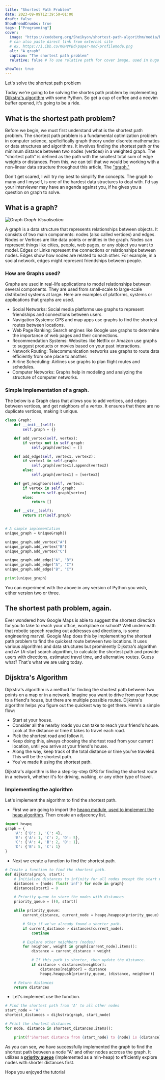 ```yaml
---
title: "Shortest Path Problem"
date: 2023-09-09T12:39:50+01:00
draft: false
ShowBreadCrumbs: true
tags: ["Programming"]
cover:
  image: "https://codeberg.org/Sheikyon/shortest-path-algorithm/media/branch/main/img/dijkstra-algorithm.png"
  # can also paste direct link from external site
  # ex. https://i.ibb.co/K0HVPBd/paper-mod-profilemode.png
  alt: "A graph"
  caption: "The shortest path problem"
  relative: false # To use relative path for cover image, used in hugo Page-bundles

showToc: true
---
```


Let's solve the shortest path problem

Today we're going to be solving the shortes path problem by implementing [Dijkstra's algorithm](https://en.wikipedia.org/wiki/Dijkstra%27s_algorithm) with some Python. So get a cup of coffee and a neovim buffer opened, it's going to be a ride.

## What is the shortest path problem?

Before we begin, we must first understand what is the shortest path problem. The shortest path problem is a fundamental optimization problem in computer science, speficifically graph theory under discrete mathematics or data structures and algorithms. It involves finding the shortest path or the minimum distance between two nodes (vertices) in a weighted graph. The "shortest path" is defined as the path with the smallest total sum of edge weights or distances. From this, we can tell that we would be working with a non-linear data structure throughout this article, The ["graph."](https://www.google.com/url?sa=i&url=https%3A%2F%2Fwww.simplilearn.com%2Ftutorials%2Fdata-structure-tutorial%2Fgraphs-in-data-structure&psig=AOvVaw1b4ReK_eZpIpF0QyT36lVf&ust=1694343143651000&source=images&cd=vfe&opi=89978449&ved=2ahUKEwi2sPSarp2BAxXDpycCHfeZAt4Qr4kDegQIARBx) 

Don't get scared, I will try my best to simplify the concepts. The graph to many and I myself, is one of the hardest data structures to deal with. I'd say your interviewer may have an agenda against you, if he gives you a question on graph to solve.

## What is a graph?

![Graph](https://cdn-media-1.freecodecamp.org/images/vQ77VuGVlTR95GgMxzyKqydIqoRJcPcWrigy "Graph Visualization")
*Graph Visualisation*


A graph is a data structure that represents relationships between objects. It consists of two main components: nodes (also called vertices) and edges. Nodes or Vertices are like data points or entities in the graph. Nodes can represent things like cities, people, web pages, or any object you want to model. Edges or Links represent the connections or relationships between nodes. Edges show how nodes are related to each other. For example, in a social network, edges might represent friendships between people.

### How are Graphs used?

Graphs are used in real-life applications to model relationships between several components. They are used from small-scale to large-scale distributed systems at large. Here are examples of platforms, systems or applications that graphs are used.

- Social Networks: Social media platforms use graphs to represent friendships and connections between users.
- Navigation Systems: GPS and map apps use graphs to find the shortest routes between locations.
- Web Page Ranking: Search engines like Google use graphs to determine the importance of web pages and their connections.
- Recommendation Systems: Websites like Netflix or Amazon use graphs to suggest products or movies based on your past interactions.
- Network Routing: Telecommunication networks use graphs to route data efficiently from one place to another.
- Airline Scheduling: Airlines use graphs to plan flight routes and schedules.
- Computer Networks: Graphs help in modeling and analyzing the structure of computer networks.

### Simple implementation of a graph.

The below is a Graph class that allows you to add vertices, add edges between vertices, and get neighbors of a vertex. It ensures that there are no duplicate vertices, making it unique.

```python
class Graph:
    def __init__(self):
        self.graph = {}

    def add_vertex(self, vertex):
        if vertex not in self.graph:
            self.graph[vertex] = []

    def add_edge(self, vertex1, vertex2):
        if vertex1 in self.graph:
            self.graph[vertex1].append(vertex2)
        else:
            self.graph[vertex1] = [vertex2]

    def get_neighbors(self, vertex):
        if vertex in self.graph:
            return self.graph[vertex]
        else:
            return []

    def __str__(self):
        return str(self.graph)


# A simple implementation
unique_graph = UniqueGraph()

unique_graph.add_vertex("A")
unique_graph.add_vertex("B")
unique_graph.add_vertex("C")

unique_graph.add_edge("A", "B")
unique_graph.add_edge("A", "C")
unique_graph.add_edge("B", "C")

print(unique_graph)
```

You can experiment with the above in any version of Python you wish, either version two or three.

## The shortest path problem, again.

Ever wondered how Google Maps is able to suggest the shortest direction for you to take to reach your office, workplace or school? Well underneath that robotic speech reading out addresses and directions, is some engineering marvel. Google Map does this by implementing the shortest path problem to find the quickest route between two locations. It uses various algorithms and data structures but prominently Dijkstra's algorithm and A* (A-star) search algorithm, to calculate the shortest path and provide users with directions, estimated travel time, and alternative routes. Guess what? That's what we are using today.

## Dijsktra's Algorithm

Dijkstra's algorithm is a method for finding the shortest path between two points on a map or in a network. Imagine you want to drive from your house to a friend's house, but there are multiple possible routes. Dijkstra's algorithm helps you figure out the quickest way to get there.
Here's a simple flow:

- Start at your house.
- Consider all the nearby roads you can take to reach your friend's house. Look at the distance or time it takes to travel each road.
- Pick the shortest road and follow it.
- Keep doing this, always choosing the shortest road from your current location, until you arrive at your friend's house.
- Along the way, keep track of the total distance or time you've traveled. This will be the shortest path.
- You've made it using the shortest path.

Dijkstra's algorithm is like a step-by-step GPS for finding the shortest route in a network, whether it's for driving, walking, or any other type of travel.

### Implementing the aglorithm

Let's implement the algorithm to find the shortest path.
- First we are going to import the [heapq module, used to implement the heap algorithm](https://docs.python.org/3/library/heapq.html). Then create an adjacency list.
```python
import heapq
graph = {
    'A': {'B': 1, 'C': 4},
    'B': {'A': 1, 'C': 2, 'D': 5},
    'C': {'A': 4, 'B': 2, 'D': 1},
    'D': {'B': 5, 'C': 1}
}
```
- Next we create a function to find the shortest path.
```python
# Create a function to find the shortest path.
def dijkstra(graph, start):
    # Initialize distances to infinity for all nodes except the start node
    distances = {node: float('inf') for node in graph}
    distances[start] = 0

    # Priority queue to store the nodes with distances
    priority_queue = [(0, start)]

    while priority_queue:
        current_distance, current_node = heapq.heappop(priority_queue)

        # Skip if we've already found a shorter path.
        if current_distance > distances[current_node]:
            continue

        # Explore other neighbors (nodes)
        for neighbor, weight in graph[current_node].items():
            distance = current_distance + weight

            # If this path is shorter, then update the distance.
            if distance < distances[neighbor]:
                distances[neighbor] = distance
                heapq.heappush(priority_queue, (distance, neighbor))

    # Return distances
    return distances
```
- Let's implement use the function.
```python
# Find the shortest path from 'A' to all other nodes
start_node = 'A'
shortest_distances = dijkstra(graph, start_node)

# Print the shortest distances
for node, distance in shortest_distances.items():

    print(f'Shortest distance from {start_node} to {node} is {distance}')
```

As you can see, we have successfully implemented the graph to find the shortest path between a node "A" and other nodes accross the graph. It utilizes a [**priority queue**](https://www.geeksforgeeks.org/heap-queue-or-heapq-in-python/#:~:text=Heap%20data%20structure%20is%20mainly,popped(min%2Dheap).) (implemented as a min-heap) to efficiently explore nodes with shorter distances first.

Hope you enjoyed the tutorial

